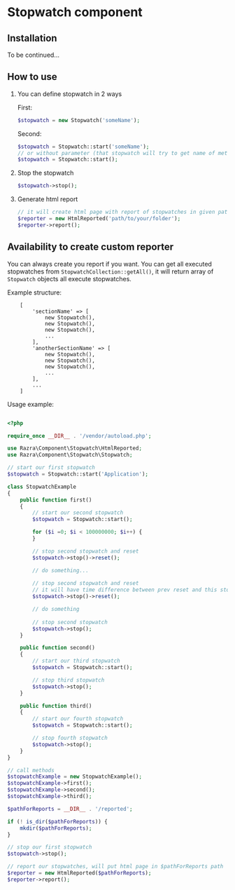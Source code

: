 # Stopwatch component

## Installation
To be continued...

## How to use
1. You can define stopwatch in 2 ways
    
    First: 
    ```php
    $stopwatch = new Stopwatch('someName');
    ```
    Second:
    ```php
    $stopwatch = Stopwatch::start('someName');
    // or without parameter (that stopwatch will try to get name of method where its called)
    $stopwatch = Stopwatch::start();
    ```
2. Stop the stopwatch
    ```php
    $stopwatch->stop();
    ```
3. Generate html report 
    ```php
    // it will create html page with report of stopwatches in given path
    $reporter = new HtmlReported('path/to/your/folder');
    $reporter->report();
    ```

## Availability to create custom reporter
You can always create you report if you want. You can get all executed stopwatches from `StopwatchCollection::getAll()`, it will return array of `Stopwatch` objects all execute stopwatches.

Example structure:
```
    [
        'sectionName' => [
            new Stopwatch(),
            new Stopwatch(),
            new Stopwatch(),
            ...
        ],
        'anotherSectionName' => [
            new Stopwatch(),
            new Stopwatch(),
            new Stopwatch(),
            ...
        ],
        ...
    ]
```
    
Usage example:
```php

<?php

require_once __DIR__ . '/vendor/autoload.php';

use Razra\Component\Stopwatch\HtmlReported;
use Razra\Component\Stopwatch\Stopwatch;

// start our first stopwatch
$stopwatch = Stopwatch::start('Application');

class StopwatchExample
{
    public function first()
    {
        // start our second stopwatch
        $stopwatch = Stopwatch::start();

        for ($i =0; $i < 100000000; $i++) {
        }

        // stop second stopwatch and reset
        $stopwatch->stop()->reset();

        // do something...
        
        // stop second stopwatch and reset
        // it will have time difference between prev reset and this stop
        $stopwatch->stop()->reset();

        // do something
        
        // stop second stopwatch
        $stopwatch->stop();
    }

    public function second()
    {
        // start our third stopwatch
        $stopwatch = Stopwatch::start();

        // stop third stopwatch
        $stopwatch->stop();
    }

    public function third()
    {
        // start our fourth stopwatch
        $stopwatch = Stopwatch::start();

        // stop fourth stopwatch
        $stopwatch->stop();
    }
}

// call methods
$stopwatchExample = new StopwatchExample();
$stopwatchExample->first();
$stopwatchExample->second();
$stopwatchExample->third();

$pathForReports = __DIR__ . '/reported';

if (! is_dir($pathForReports)) {
    mkdir($pathForReports);
}

// stop our first stopwatch
$stopwatch->stop();

// report our stopwatches, will put html page in $pathForReports path
$reporter = new HtmlReported($pathForReports);
$reporter->report();

```
